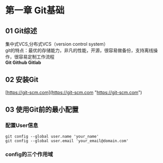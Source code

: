 # 第一章 Git基础 #
## 01 Git综述 ##
集中式VCS,分布式VCS（version control system）  
git的特点：最优的存储能力，非凡的性能，开源，很容易做备份，支持离线操作，很容易定制工作流程  
**Git  Github  Gitlab**
## 02 安装Git ##
[https://git-scm.com](https://git-scm.com "https://git-scm.com")
## 03 使用Git前的最小配置 ##
### 配置User信息 ###
    git config --global user.name 'your_name'  
	git config --global user.email 'your_email@domain.com'
### config的三个作用域 ###